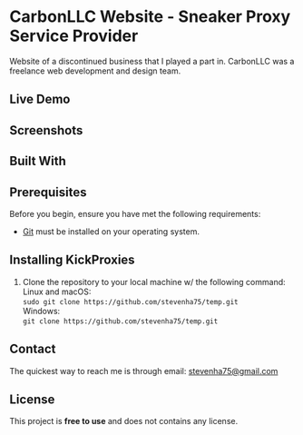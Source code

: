 # CarbonLLC Website - Sneaker Proxy Service Provider 
Website of a discontinued business that I played a part in. CarbonLLC was a freelance web development and design team.

## Live Demo

## Screenshots

## Built With

## Prerequisites
Before you begin, ensure you have met the following requirements:
  - [Git](https://git-scm.com/downloads) must be installed on your operating system.

## Installing KickProxies
1. Clone the repository to your local machine w/ the following command:\
Linux and macOS:\
```sudo git clone https://github.com/stevenha75/temp.git```\
Windows:\
```git clone https://github.com/stevenha75/temp.git```

## Contact
The quickest way to reach me is through email: stevenha75@gmail.com

## License
This project is **free to use** and does not contains any license.



